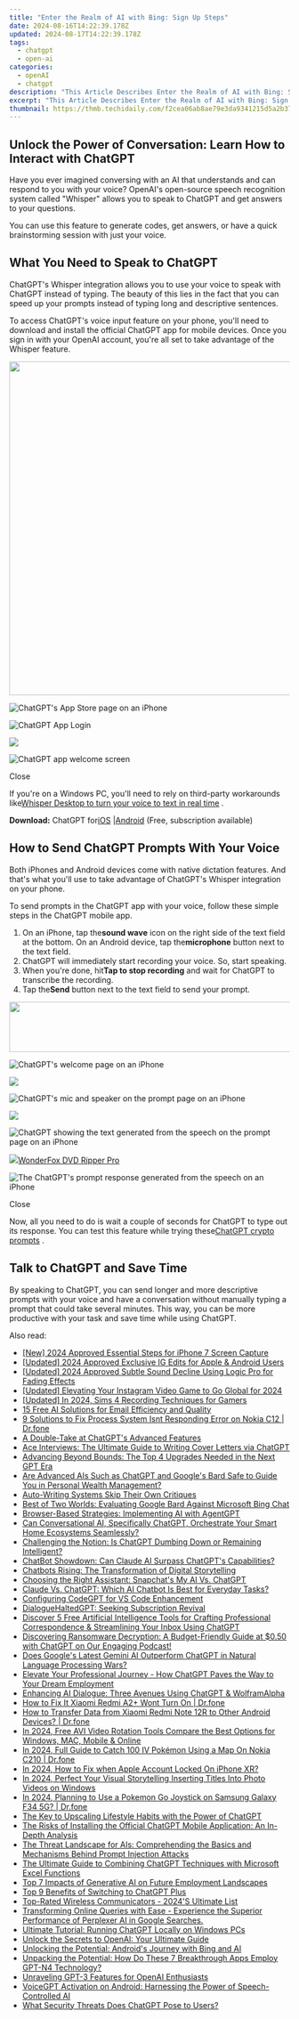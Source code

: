 ```yaml
---
title: "Enter the Realm of AI with Bing: Sign Up Steps"
date: 2024-08-16T14:22:39.178Z
updated: 2024-08-17T14:22:39.178Z
tags:
  - chatgpt
  - open-ai
categories:
  - openAI
  - chatgpt
description: "This Article Describes Enter the Realm of AI with Bing: Sign Up Steps"
excerpt: "This Article Describes Enter the Realm of AI with Bing: Sign Up Steps"
thumbnail: https://thmb.techidaily.com/f2cea06ab8ae79e3da9341215d5a2b3791081a5d0d2f702dc7f4ecb1fa023ae2.jpg
---
```


## Unlock the Power of Conversation: Learn How to Interact with ChatGPT

 Have you ever imagined conversing with an AI that understands and can respond to you with your voice? OpenAI's open-source speech recognition system called "Whisper" allows you to speak to ChatGPT and get answers to your questions.

 You can use this feature to generate codes, get answers, or have a quick brainstorming session with just your voice.

## What You Need to Speak to ChatGPT

 ChatGPT's Whisper integration allows you to use your voice to speak with ChatGPT instead of typing. The beauty of this lies in the fact that you can speed up your prompts instead of typing long and descriptive sentences.

 To access ChatGPT's voice input feature on your phone, you'll need to download and install the official ChatGPT app for mobile devices. Once you sign in with your OpenAI account, you're all set to take advantage of the Whisper feature.

<!-- affiliate ads begin -->
<a href="https://uperfect.sjv.io/c/5597632/1246754/15155" target="_top" id="1246754"><img src="//a.impactradius-go.com/display-ad/15155-1246754" border="0" alt="" width="600" height="600"/></a><img height="0" width="0" src="https://imp.pxf.io/i/5597632/1246754/15155" style="position:absolute;visibility:hidden;" border="0" />
<!-- affiliate ads end -->
![ChatGPT's App Store page on an iPhone](https://static1.makeuseofimages.com/wordpress/wp-content/uploads/2023/08/chatgpt-s-app-store-page-on-an-iphone.jpg)

![ChatGPT App Login](https://static1.makeuseofimages.com/wordpress/wp-content/uploads/2023/05/chatgpt-app-login.jpg)

<!-- affiliate ads begin -->
<a href="https://shop.copernic.com/order/checkout.php?PRODS=41033091&QTY=1&AFFILIATE=108875&CART=1"><img src="https://secure.2checkout.com/images/merchant/8d30aa96e72440759f74bd2306c1fa3d/Copernic-2023-Affiliate-728x90-Advanced.png" border="0"></a>
<!-- affiliate ads end -->
![ChatGPT app welcome screen](https://static1.makeuseofimages.com/wordpress/wp-content/uploads/2023/05/chatgpt-app-welcome-screen.jpg)

Close

 If you're on a Windows PC, you'll need to rely on third-party workarounds like[Whisper Desktop to turn your voice to text in real time](https://www.makeuseof.com/windows-whisper-desktop-guide/) .

**Download:** ChatGPT for[iOS](http://apps.apple.com/app/openai-chatgpt/id6448311069) |[Android](https://www.anrdoezrs.net/links/7251228/type/dlg/sid/UUmuoUeUpU2029654/https://play.google.com/store/apps/details?id=com.openai.chatgpt&hl=en&gl=US) (Free, subscription available)

## How to Send ChatGPT Prompts With Your Voice

 Both iPhones and Android devices come with native dictation features. And that's what you'll use to take advantage of ChatGPT's Whisper integration on your phone.

 To send prompts in the ChatGPT app with your voice, follow these simple steps in the ChatGPT mobile app.

1. On an iPhone, tap the**sound wave** icon on the right side of the text field at the bottom. On an Android device, tap the**microphone** button next to the text field.
2. ChatGPT will immediately start recording your voice. So, start speaking.
3. When you're done, hit**Tap to stop recording** and wait for ChatGPT to transcribe the recording.
4. Tap the**Send** button next to the text field to send your prompt.

<!-- affiliate ads begin -->
<a href="https://zonlipartnershipprogram.pxf.io/c/5597632/1596691/17882" target="_top" id="1596691"><img src="//a.impactradius-go.com/display-ad/17882-1596691" border="0" alt="" width="728" height="90"/></a><img height="0" width="0" src="https://imp.pxf.io/i/5597632/1596691/17882" style="position:absolute;visibility:hidden;" border="0" />
<!-- affiliate ads end -->
![ChatGPT's welcome page on an iPhone](https://static1.makeuseofimages.com/wordpress/wp-content/uploads/2023/09/img_4309.jpg)

<!-- affiliate ads begin -->
<a href="https://shop.mondly.com/affiliate.php?ACCOUNT=ATISTUDI&AFFILIATE=108875&PATH=https%3A%2F%2Fwww.mondly.com%3FAFFILIATE%3D108875%26RESOURCE%3D%2BBusiness%2B970x90%2B"><img src="https://secure.avangate.com/images/merchant/69c418c33ec2e1a4267fa9bb77fa1428/business-970x90.gif" border="0"></a>
<!-- affiliate ads end -->
![ChatGPT's mic and speaker on the prompt page on an iPhone](https://static1.makeuseofimages.com/wordpress/wp-content/uploads/2023/09/img_4311.jpg)

<!-- affiliate ads begin -->
<a href="https://shop.systoolsgroup.com/affiliate.php?ACCOUNT=SYSTOOBY&AFFILIATE=108875&PATH=https%3A%2F%2Fwww.systoolsgroup.com%3FAFFILIATE%3D108875%26RESOURCE%3D%2BSysTools%2BOutlook%2BRecovery"><img src="https://www.systoolsgroup.com/box/outlook-recovery.png" border="0"></a>
<!-- affiliate ads end -->
![ChatGPT showing the text generated from the speech on the prompt page on an iPhone](https://static1.makeuseofimages.com/wordpress/wp-content/uploads/2023/09/img_4313.jpg)

<!-- affiliate ads begin -->
<a href="https://secure.2checkout.com/order/checkout.php?PRODS=3922934&QTY=1&AFFILIATE=108875&CART=1"><img src="https://secure.avangate.com/images/merchant/4b0a0290ad7df100b77e86839989a75e/products/ripperpro.png" border="0">WonderFox DVD Ripper Pro</a>
<!-- affiliate ads end -->
![The ChatGPT's prompt response generated from the speech on an iPhone](https://static1.makeuseofimages.com/wordpress/wp-content/uploads/2023/09/img_4314.jpg)

Close

 Now, all you need to do is wait a couple of seconds for ChatGPT to type out its response. You can test this feature while trying these[ChatGPT crypto prompts](https://www.makeuseof.com/the-best-chatgpt-crypto-prompts/) .

## Talk to ChatGPT and Save Time

 By speaking to ChatGPT, you can send longer and more descriptive prompts with your voice and have a conversation without manually typing a prompt that could take several minutes. This way, you can be more productive with your task and save time while using ChatGPT.


<ins class="adsbygoogle"
     style="display:block"
     data-ad-format="autorelaxed"
     data-ad-client="ca-pub-7571918770474297"
     data-ad-slot="1223367746"></ins>



<ins class="adsbygoogle"
     style="display:block"
     data-ad-client="ca-pub-7571918770474297"
     data-ad-slot="8358498916"
     data-ad-format="auto"
     data-full-width-responsive="true"></ins>

<span class="atpl-alsoreadstyle">Also read:</span>
<div><ul>
<li><a href="https://video-capture.techidaily.com/new-2024-approved-essential-steps-for-iphone-7-screen-capture/"><u>[New] 2024 Approved  Essential Steps for iPhone 7 Screen Capture</u></a></li>
<li><a href="https://instagram-clips.techidaily.com/updated-2024-approved-exclusive-ig-edits-for-apple-and-android-users/"><u>[Updated] 2024 Approved  Exclusive IG Edits for Apple & Android Users</u></a></li>
<li><a href="https://fox-hovers.techidaily.com/updated-2024-approved-subtle-sound-decline-using-logic-pro-for-fading-effects/"><u>[Updated] 2024 Approved  Subtle Sound Decline  Using Logic Pro for Fading Effects</u></a></li>
<li><a href="https://instagram-clips.techidaily.com/updated-elevating-your-instagram-video-game-to-go-global-for-2024/"><u>[Updated] Elevating Your Instagram Video Game to Go Global for 2024</u></a></li>
<li><a href="https://screen-sharing-recording.techidaily.com/updated-in-2024-sims-4-recording-techniques-for-gamers/"><u>[Updated] In 2024, Sims 4  Recording Techniques for Gamers</u></a></li>
<li><a href="https://tech-revival.techidaily.com/15-free-ai-solutions-for-email-efficiency-and-quality/"><u>15 Free AI Solutions for Email Efficiency and Quality</u></a></li>
<li><a href="https://howto.techidaily.com/9-solutions-to-fix-process-system-isnt-responding-error-on-nokia-c12-drfone-by-drfone-fix-android-problems-fix-android-problems/"><u>9 Solutions to Fix Process System Isnt Responding Error on Nokia C12 | Dr.fone</u></a></li>
<li><a href="https://tech-revival.techidaily.com/a-double-take-at-chatgpts-advanced-features/"><u>A Double-Take at ChatGPT's Advanced Features</u></a></li>
<li><a href="https://tech-revival.techidaily.com/ace-interviews-the-ultimate-guide-to-writing-cover-letters-via-chatgpt/"><u>Ace Interviews: The Ultimate Guide to Writing Cover Letters via ChatGPT</u></a></li>
<li><a href="https://tech-revival.techidaily.com/advancing-beyond-bounds-the-top-4-upgrades-needed-in-the-next-gpt-era/"><u>Advancing Beyond Bounds: The Top 4 Upgrades Needed in the Next GPT Era</u></a></li>
<li><a href="https://tech-revival.techidaily.com/are-advanced-ais-such-as-chatgpt-and-googles-bard-safe-to-guide-you-in-personal-wealth-management/"><u>Are Advanced AIs Such as ChatGPT and Google's Bard Safe to Guide You in Personal Wealth Management?</u></a></li>
<li><a href="https://tech-revival.techidaily.com/auto-writing-systems-skip-their-own-critiques/"><u>Auto-Writing Systems Skip Their Own Critiques</u></a></li>
<li><a href="https://tech-revival.techidaily.com/best-of-two-worlds-evaluating-google-bard-against-microsoft-bing-chat/"><u>Best of Two Worlds: Evaluating Google Bard Against Microsoft Bing Chat</u></a></li>
<li><a href="https://tech-revival.techidaily.com/browser-based-strategies-implementing-ai-with-agentgpt/"><u>Browser-Based Strategies: Implementing AI with AgentGPT</u></a></li>
<li><a href="https://tech-revival.techidaily.com/can-conversational-ai-specifically-chatgpt-orchestrate-your-smart-home-ecosystems-seamlessly/"><u>Can Conversational AI, Specifically ChatGPT, Orchestrate Your Smart Home Ecosystems Seamlessly?</u></a></li>
<li><a href="https://tech-revival.techidaily.com/challenging-the-notion-is-chatgpt-dumbing-down-or-remaining-intelligent/"><u>Challenging the Notion: Is ChatGPT Dumbing Down or Remaining Intelligent?</u></a></li>
<li><a href="https://tech-revival.techidaily.com/chatbot-showdown-can-claude-ai-surpass-chatgpts-capabilities/"><u>ChatBot Showdown: Can Claude AI Surpass ChatGPT's Capabilities?</u></a></li>
<li><a href="https://tech-revival.techidaily.com/chatbots-rising-the-transformation-of-digital-storytelling/"><u>Chatbots Rising: The Transformation of Digital Storytelling</u></a></li>
<li><a href="https://tech-revival.techidaily.com/choosing-the-right-assistant-snapchats-my-ai-vs-chatgpt/"><u>Choosing the Right Assistant: Snapchat's My AI Vs. ChatGPT</u></a></li>
<li><a href="https://tech-revival.techidaily.com/claude-vs-chatgpt-which-ai-chatbot-is-best-for-everyday-tasks/"><u>Claude Vs. ChatGPT: Which AI Chatbot Is Best for Everyday Tasks?</u></a></li>
<li><a href="https://tech-revival.techidaily.com/configuring-codegpt-for-vs-code-enhancement/"><u>Configuring CodeGPT for VS Code Enhancement</u></a></li>
<li><a href="https://tech-revival.techidaily.com/dialoguehaltedgpt-seeking-subscription-revival/"><u>DialogueHaltedGPT: Seeking Subscription Revival</u></a></li>
<li><a href="https://tech-revival.techidaily.com/discover-5-free-artificial-intelligence-tools-for-crafting-professional-correspondence-and-streamlining-your-inbox-using-chatgpt/"><u>Discover 5 Free Artificial Intelligence Tools for Crafting Professional Correspondence & Streamlining Your Inbox Using ChatGPT</u></a></li>
<li><a href="https://tech-revival.techidaily.com/1721998568514-discovering-ransomware-decryption-a-budget-friendly-guide-at-050-with-chatgpt-on-our-engaging-podcast/"><u>Discovering Ransomware Decryption: A Budget-Friendly Guide at $0.50 with ChatGPT on Our Engaging Podcast!</u></a></li>
<li><a href="https://tech-revival.techidaily.com/does-googles-latest-gemini-ai-outperform-chatgpt-in-natural-language-processing-wars/"><u>Does Google's Latest Gemini AI Outperform ChatGPT in Natural Language Processing Wars?</u></a></li>
<li><a href="https://tech-revival.techidaily.com/elevate-your-professional-journey-how-chatgpt-paves-the-way-to-your-dream-employment/"><u>Elevate Your Professional Journey - How ChatGPT Paves the Way to Your Dream Employment</u></a></li>
<li><a href="https://tech-revival.techidaily.com/enhancing-ai-dialogue-three-avenues-using-chatgpt-and-wolframalpha/"><u>Enhancing AI Dialogue: Three Avenues Using ChatGPT & WolframAlpha</u></a></li>
<li><a href="https://fix-guide.techidaily.com/how-to-fix-it-xiaomi-redmi-a2plus-wont-turn-on-drfone-by-drfone-fix-android-problems-fix-android-problems/"><u>How to Fix It Xiaomi Redmi A2+ Wont Turn On | Dr.fone</u></a></li>
<li><a href="https://android-transfer.techidaily.com/how-to-transfer-data-from-xiaomi-redmi-note-12r-to-other-android-devices-drfone-by-drfone-transfer-from-android-transfer-from-android/"><u>How to Transfer Data from Xiaomi Redmi Note 12R to Other Android Devices? | Dr.fone</u></a></li>
<li><a href="https://ai-driven-video-production.techidaily.com/in-2024-free-avi-video-rotation-tools-compare-the-best-options-for-windows-mac-mobile-and-online/"><u>In 2024, Free AVI Video Rotation Tools Compare the Best Options for Windows, MAC, Mobile & Online</u></a></li>
<li><a href="https://android-pokemon-go.techidaily.com/in-2024-full-guide-to-catch-100-iv-pokemon-using-a-map-on-nokia-c210-drfone-by-drfone-virtual-android/"><u>In 2024, Full Guide to Catch 100 IV Pokémon Using a Map On Nokia C210 | Dr.fone</u></a></li>
<li><a href="https://apple-account.techidaily.com/in-2024-how-to-fix-when-apple-account-locked-on-iphone-xr-by-drfone-ios/"><u>In 2024, How to Fix when Apple Account Locked On iPhone XR?</u></a></li>
<li><a href="https://extra-support.techidaily.com/in-2024-perfect-your-visual-storytelling-inserting-titles-into-photo-videos-on-windows/"><u>In 2024, Perfect Your Visual Storytelling  Inserting Titles Into Photo Videos on Windows</u></a></li>
<li><a href="https://change-location.techidaily.com/in-2024-planning-to-use-a-pokemon-go-joystick-on-samsung-galaxy-f34-5g-drfone-by-drfone-virtual-android/"><u>In 2024, Planning to Use a Pokemon Go Joystick on Samsung Galaxy F34 5G? | Dr.fone</u></a></li>
<li><a href="https://tech-revival.techidaily.com/the-key-to-upscaling-lifestyle-habits-with-the-power-of-chatgpt/"><u>The Key to Upscaling Lifestyle Habits with the Power of ChatGPT</u></a></li>
<li><a href="https://tech-revival.techidaily.com/the-risks-of-installing-the-official-chatgpt-mobile-application-an-in-depth-analysis/"><u>The Risks of Installing the Official ChatGPT Mobile Application: An In-Depth Analysis</u></a></li>
<li><a href="https://tech-revival.techidaily.com/the-threat-landscape-for-ais-comprehending-the-basics-and-mechanisms-behind-prompt-injection-attacks/"><u>The Threat Landscape for AIs: Comprehending the Basics and Mechanisms Behind Prompt Injection Attacks</u></a></li>
<li><a href="https://tech-revival.techidaily.com/the-ultimate-guide-to-combining-chatgpt-techniques-with-microsoft-excel-functions/"><u>The Ultimate Guide to Combining ChatGPT Techniques with Microsoft Excel Functions</u></a></li>
<li><a href="https://tech-revival.techidaily.com/top-7-impacts-of-generative-ai-on-future-employment-landscapes/"><u>Top 7 Impacts of Generative AI on Future Employment Landscapes</u></a></li>
<li><a href="https://tech-revival.techidaily.com/top-9-benefits-of-switching-to-chatgpt-plus/"><u>Top 9 Benefits of Switching to ChatGPT Plus</u></a></li>
<li><a href="https://buynow-info.techidaily.com/top-rated-wireless-communicators-2024s-ultimate-list/"><u>Top-Rated Wireless Communicators - 2024'S Ultimate List</u></a></li>
<li><a href="https://tech-revival.techidaily.com/1722153156021-transforming-online-queries-with-ease-experience-the-superior-performance-of-perplexer-ai-in-google-searches/"><u>Transforming Online Queries with Ease - Experience the Superior Performance of Perplexer AI in Google Searches.</u></a></li>
<li><a href="https://tech-revival.techidaily.com/ultimate-tutorial-running-chatgpt-locally-on-windows-pcs/"><u>Ultimate Tutorial: Running ChatGPT Locally on Windows PCs</u></a></li>
<li><a href="https://tech-revival.techidaily.com/unlock-the-secrets-to-openai-your-ultimate-guide/"><u>Unlock the Secrets to OpenAI: Your Ultimate Guide</u></a></li>
<li><a href="https://tech-revival.techidaily.com/unlocking-the-potential-androids-journey-with-bing-and-ai/"><u>Unlocking the Potential: Android's Journey with Bing and AI</u></a></li>
<li><a href="https://tech-revival.techidaily.com/unpacking-the-potential-how-do-these-7-breakthrough-apps-employ-gpt-n4-technology/"><u>Unpacking the Potential: How Do These 7 Breakthrough Apps Employ GPT-N4 Technology?</u></a></li>
<li><a href="https://tech-revival.techidaily.com/unraveling-gpt-3-features-for-openai-enthusiasts/"><u>Unraveling GPT-3 Features for OpenAI Enthusiasts</u></a></li>
<li><a href="https://tech-revival.techidaily.com/voicegpt-activation-on-android-harnessing-the-power-of-speech-controlled-ai/"><u>VoiceGPT Activation on Android: Harnessing the Power of Speech-Controlled AI</u></a></li>
<li><a href="https://tech-revival.techidaily.com/what-security-threats-does-chatgpt-pose-to-users/"><u>What Security Threats Does ChatGPT Pose to Users?</u></a></li>
</ul></div>
